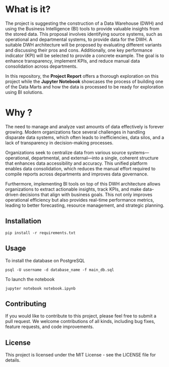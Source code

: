 # What is it?
The project is suggesting the construction of a Data Warehouse (DWH) and using the Business Intelligence (BI) tools to 
provide valuable insights from the stored data. This proposal involves identifying source systems, such as operational 
and departmental systems, to provide data for the DWH. A suitable DWH architecture will be proposed by evaluating 
different variants and discussing their pros and cons. Additionally, one key performance indicator (KPI) will be 
selected to provide a concrete example. The goal is to enhance transparency, implement KPIs, and reduce manual data 
consolidation across departments.

In this repository, the __Project Report__ offers a thorough exploration on this project while the __Jupyter Notebook__ 
 showcases the process of building one of the Data Marts and how the data is processed to be ready for exploration using 
BI solutions.

# Why ?
The need to manage and analyze vast amounts of data effectively is forever growing. Modern organizations face several 
challenges in handling disparate data systems, which often leads to inefficiencies, data silos, and a lack of 
transparency in decision-making processes. 

Organizations seek to centralize data from various source systems—operational, departmental, and external—into a single,
coherent structure that enhances data accessibility and accuracy. This unified platform enables data consolidation, 
which reduces the manual effort required to compile reports across departments and improves data governance.

Furthermore, implementing BI tools on top of this DWH architecture allows organizations to extract actionable insights, 
track KPIs, and make data-driven decisions that align with business goals. This not only improves operational efficiency
but also provides real-time performance metrics, leading to better forecasting, resource management, and strategic 
planning.

## Installation

```shell 
pip install -r requirements.txt
```

## Usage

To install the database on PostgreSQL 
```shell
psql -U username -d database_name -f main_db.sql
```

To launch the notebook
```Shell 
jupyter notebook notebook.ipynb

```

## Contributing

If you would like to contribute to this project, please feel free to submit a pull request. We welcome contributions of 
all kinds, including bug fixes, feature requests, and code improvements.

## License

This project is licensed under the MIT License - see the LICENSE file for details.
